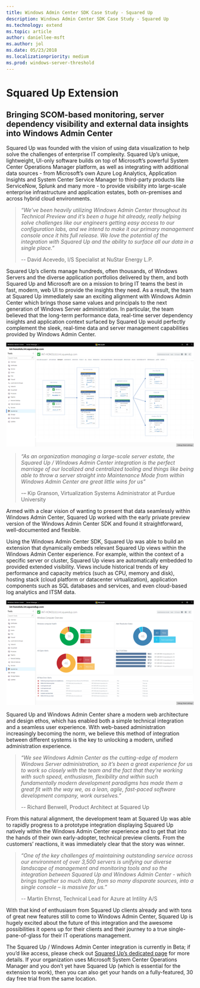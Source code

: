 ```yaml
---
title: Windows Admin Center SDK Case Study - Squared Up
description: Windows Admin Center SDK Case Study - Squared Up
ms.technology: extend
ms.topic: article
author: daniellee-msft
ms.author: jol
ms.date: 05/23/2018
ms.localizationpriority: medium
ms.prod: windows-server-threshold
---
```

# Squared Up Extension

## Bringing SCOM-based monitoring, server dependency visibility and external data insights into Windows Admin Center

Squared Up was founded with the vision of using data visualization to help solve the challenges of enterprise IT complexity. Squared Up’s unique, lightweight, UI-only software builds on top of Microsoft’s powerful System Center Operations Manager platform, as well as integrating with additional data sources - from Microsoft’s own Azure Log Analytics, Application Insights and System Center Service Manager to third-party products like ServiceNow, Splunk and many more - to provide visibility into large-scale enterprise infrastructure and application estates, both on-premises and across hybrid cloud environments.

> <cite>“We’ve been heavily utilizing Windows Admin Center throughout its Technical Preview and it’s been a huge hit already, really helping solve challenges like our engineers getting easy access to our configuration labs, and we intend to make it our primary management console once it hits full release. We love the potential of the integration with Squared Up and the ability to surface all our data in a single place.”</cite>
>
> -- David Acevedo, I/S Specialist at NuStar Energy L.P.

Squared Up’s clients manage hundreds, often thousands, of Windows Servers and the diverse application portfolios delivered by them, and both Squared Up and Microsoft are on a mission to bring IT teams the best in fast, modern, web UI to provide the insights they need. As a result, the team at Squared Up immediately saw an exciting alignment with Windows Admin Center which brings those same values and principals to the next generation of Windows Server administration. In particular, the team believed that the long-term performance data, real-time server dependency insights and application context surfaced by Squared Up would perfectly complement the sleek, real-time data and server management capabilities provided by Windows Admin Center.

![Squared Up Extension](../../media/extend-case-study-squared-up/squared-up-1.png)

> <cite>“As an organization managing a large-scale server estate, the Squared Up / Windows Admin Center integration is the perfect marriage of our localized and centralized tooling and things like being able to throw a server straight into Maintenance Mode from within Windows Admin Center are great little wins for us”</cite>
>
> -– Kip Granson, Virtualization Systems Administrator at Purdue University

Armed with a clear vision of wanting to present that data seamlessly within Windows Admin Center, Squared Up worked with the early private preview version of the Windows Admin Center SDK and found it straightforward, well-documented and flexible.

Using the Windows Admin Center SDK, Squared Up was able to build an extension that dynamically embeds relevant Squared Up views within the Windows Admin Center experience. For example, within the context of a specific server or cluster, Squared Up views are automatically embedded to provided extended visibility. Views include historical trends of key performance and capacity metrics (such as CPU, memory and disk), hosting stack (cloud platform or datacenter virtualization), application components such as SQL databases and services, and even cloud-based log analytics and ITSM data.

![Squared Up Extension](../../media/extend-case-study-squared-up/squared-up-2.png)

Squared Up and Windows Admin Center share a modern web architecture and design ethos, which has enabled both a simple technical integration and a seamless user experience. With web-based administration increasingly becoming the norm, we believe this method of integration between different systems is the key to unlocking a modern, unified administration experience.

> <cite>“We see Windows Admin Center as the cutting-edge of modern Windows Server administration, so it’s been a great experience for us to work so closely with the team and the fact that they’re working with such speed, enthusiasm, flexibility and within such fundamentally modern development paradigms has made them a great fit with the way we, as a lean, agile, fast-paced software development company, work ourselves.”</cite>
>
> -- Richard Benwell, Product Architect at Squared Up

From this natural alignment, the development team at Squared Up was able to rapidly progress to a prototype integration displaying Squared Up natively within the Windows Admin Center experience and to get that into the hands of their own early-adopter, technical preview clients. From the customers’ reactions, it was immediately clear that the story was winner.

> <cite>“One of the key challenges of maintaining outstanding service across our environment of over 3,500 servers is unifying our diverse landscape of management and monitoring tools and so the integration between Squared Up and Windows Admin Center - which brings together so much data, from so many disparate sources, into a single console – is massive for us.”</cite>
>
> -- Martin Ehrnst, Technical Lead for Azure at Intility A/S

With that kind of enthusiasm from Squared Up clients already and with tons of great new features still to come to Windows Admin Center, Squared Up is hugely excited about the future of this integration and the awesome possibilities it opens up for their clients and their journey to a true single-pane-of-glass for their IT operations management.

The Squared Up / Windows Admin Center integration is currently in Beta; if you’d like access, please check out [Squared Up’s dedicated page](https://squaredup.com/product/honolulu/windows-admin-center-extension/?utm_source=microsoft-wac&utm_medium=public-relations&utm_campaign=honolulu) for more details. If your organization uses Microsoft System Center Operations Manager and you don’t yet have Squared Up (which is essential for the extension to work), then you can also get your hands on a fully-featured, 30 day free trial from the same location. 

